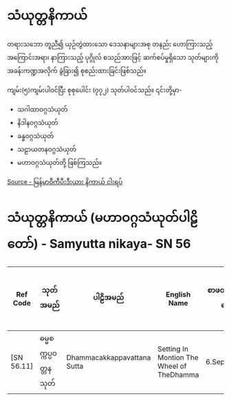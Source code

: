 # သံယုတ္တနိကာယ်
တရားသဘော တူညီ၍ ယှဉ်တွဲထားသော ဒေသနာများအစု တနည်း ဟောကြားသည့် အကြောင်းအရာ၊ နာကြားသည့် ပုဂ္ဂိုလ် စသည်အားဖြင့် ဆက်စပ်မှုရှိသော သုတ်များကို အခန်းကဏ္ဍအလိုက် ခွဲခြား၍ စုစည်းထားခြင်းဖြစ်သည်။

ကျမ်း(၅)ကျမ်းပါဝင်ပြီး စုစုပေါင်း (၇၇၂) သုတ်ပါဝင်သည်။ ၎င်းတို့မှာ-

- သဂါထာဝဂ္ဂသံယုတ်
- နိဒါနဝဂ္ဂသံယုတ်
- ခန္ဓဝဂ္ဂသံယုတ်
- သဠာယတနဝဂ္ဂသံယုတ်
- မဟာဝဂ္ဂသံယုတ်တို့ ဖြစ်ကြသည်။

[Source - မြန်မာဝီကီပီးဒီးယား နိကာယ် ငါးရပ်](https://my.wikipedia.org/wiki/နိကာယ်_ငါးရပ်)

# သံယုတ္တနိကာယ် (မဟာဝဂ္ဂသံယုတ်ပါဠိတော်) - Samyutta nikaya- SN 56
|Ref Code|သုတ်အမည်|ပါဠိအမည်|English Name |စာဖတ်သောနေ့|လေ့လာမှုအမှတ်စဉ်
| --- | --- | --- | --- | --- | --- 
|[SN 56.11]|ဓမ္မစက္ကပ္ပဝတ္တနသုတ်|Dhammacakkappavattana Sutta| Setting In Montion The Wheel of TheDhamma| 6.Sep.2020|5




